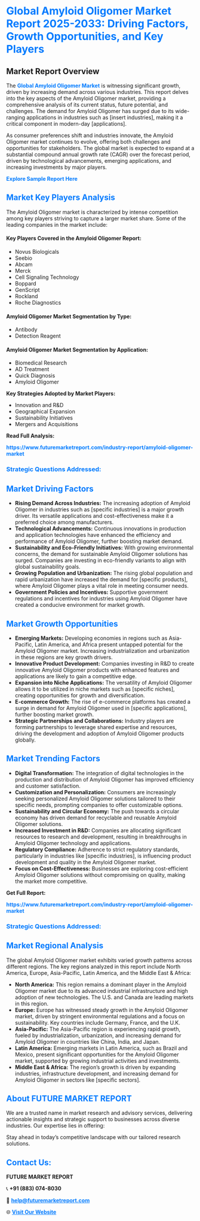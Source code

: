 <h1 style="color: #007BFF;">Global Amyloid Oligomer Market Report 2025-2033: Driving Factors, Growth Opportunities, and Key Players</h1>

<section id="overview">
<h2>Market Report Overview</h2>
<p>The <a href="https://www.futuremarketreport.com/industry-report/amyloid-oligomer-market" style="color: #007BFF; text-decoration: none;"><strong>Global Amyloid Oligomer Market</strong></a> is witnessing significant growth, driven by increasing demand across various industries. This report delves into the key aspects of the Amyloid Oligomer market, providing a comprehensive analysis of its current status, future potential, and challenges. The demand for Amyloid Oligomer has surged due to its wide-ranging applications in industries such as [insert industries], making it a critical component in modern-day [applications].</p>
<p>As consumer preferences shift and industries innovate, the Amyloid Oligomer market continues to evolve, offering both challenges and opportunities for stakeholders. The global market is expected to expand at a substantial compound annual growth rate (CAGR) over the forecast period, driven by technological advancements, emerging applications, and increasing investments by major players.</p>
</section>

<section id="overview">
<p><a href="https://www.futuremarketreport.com/request-sample/reportId=122499" style="color: #007BFF; text-decoration: none;"><strong>Explore Sample Report Here</strong></a></p>
</section>

<section id="key-players">
<h2 style="color: #007BFF;">Market Key Players Analysis</h2>
<p>The Amyloid Oligomer market is characterized by intense competition among key players striving to capture a larger market share. Some of the leading companies in the market include:</p>
<h4>Key Players Covered in the Amyloid Oligomer Report:</h4>
<ul><li>Novus Biologicals</li><li>Seebio</li><li>Abcam</li><li>Merck</li><li>Cell Signaling Technology</li><li>Boppard</li><li>GenScript</li><li>Rockland</li><li>Roche Diagnostics</li></ul>
<h4>Amyloid Oligomer Market Segmentation by Type:</h4>
<ul><li>Antibody</li><li>Detection Reagent</li></ul>

<h4>Amyloid Oligomer Market Segmentation by Application:</h4>
<ul><li>Biomedical Research</li><li>AD Treatment</li><li>Quick Diagnosis</li><li>Amyloid Oligomer</li></ul>
<p><strong>Key Strategies Adopted by Market Players:</strong></p>
<ul>
<li>Innovation and R&D</li>
<li>Geographical Expansion</li>
<li>Sustainability Initiatives</li>
<li>Mergers and Acquisitions</li>
</ul>
</section>

<section>
<p><strong>Read Full Analysis: </strong></p><a href="https://www.futuremarketreport.com/industry-report/amyloid-oligomer-market" style="color: #007BFF; text-decoration: none;"><strong>https://www.futuremarketreport.com/industry-report/amyloid-oligomer-market</strong></a>
<h3 style="color: #007BFF;">Strategic Questions Addressed:</h3>
</section>

<section id="driving-factors">
<h2 style="color: #007BFF;">Market Driving Factors</h2>
<ul>
<li><strong>Rising Demand Across Industries:</strong> The increasing adoption of Amyloid Oligomer in industries such as [specific industries] is a major growth driver. Its versatile applications and cost-effectiveness make it a preferred choice among manufacturers.</li>
<li><strong>Technological Advancements:</strong> Continuous innovations in production and application technologies have enhanced the efficiency and performance of Amyloid Oligomer, further boosting market demand.</li>
<li><strong>Sustainability and Eco-Friendly Initiatives:</strong> With growing environmental concerns, the demand for sustainable Amyloid Oligomer solutions has surged. Companies are investing in eco-friendly variants to align with global sustainability goals.</li>
<li><strong>Growing Population and Urbanization:</strong> The rising global population and rapid urbanization have increased the demand for [specific products], where Amyloid Oligomer plays a vital role in meeting consumer needs.</li>
<li><strong>Government Policies and Incentives:</strong> Supportive government regulations and incentives for industries using Amyloid Oligomer have created a conducive environment for market growth.</li>
</ul>
</section>

<section id="growth-opportunities">
<h2 style="color: #007BFF;">Market Growth Opportunities</h2>
<ul>
<li><strong>Emerging Markets:</strong> Developing economies in regions such as Asia-Pacific, Latin America, and Africa present untapped potential for the Amyloid Oligomer market. Increasing industrialization and urbanization in these regions are key growth drivers.</li>
<li><strong>Innovative Product Development:</strong> Companies investing in R&D to create innovative Amyloid Oligomer products with enhanced features and applications are likely to gain a competitive edge.</li>
<li><strong>Expansion into Niche Applications:</strong> The versatility of Amyloid Oligomer allows it to be utilized in niche markets such as [specific niches], creating opportunities for growth and diversification.</li>
<li><strong>E-commerce Growth:</strong> The rise of e-commerce platforms has created a surge in demand for Amyloid Oligomer used in [specific applications], further boosting market growth.</li>
<li><strong>Strategic Partnerships and Collaborations:</strong> Industry players are forming partnerships to leverage shared expertise and resources, driving the development and adoption of Amyloid Oligomer products globally.</li>
</ul>
</section>

<section id="trending-factors">
<h2 style="color: #007BFF;">Market Trending Factors</h2>
<ul>
<li><strong>Digital Transformation:</strong> The integration of digital technologies in the production and distribution of Amyloid Oligomer has improved efficiency and customer satisfaction.</li>
<li><strong>Customization and Personalization:</strong> Consumers are increasingly seeking personalized Amyloid Oligomer solutions tailored to their specific needs, prompting companies to offer customizable options.</li>
<li><strong>Sustainability and Circular Economy:</strong> The push towards a circular economy has driven demand for recyclable and reusable Amyloid Oligomer solutions.</li>
<li><strong>Increased Investment in R&D:</strong> Companies are allocating significant resources to research and development, resulting in breakthroughs in Amyloid Oligomer technology and applications.</li>
<li><strong>Regulatory Compliance:</strong> Adherence to strict regulatory standards, particularly in industries like [specific industries], is influencing product development and quality in the Amyloid Oligomer market.</li>
<li><strong>Focus on Cost-Effectiveness:</strong> Businesses are exploring cost-efficient Amyloid Oligomer solutions without compromising on quality, making the market more competitive.</li>
</ul>
</section>

<section>
<p><strong>Get Full Report: </strong></p><a href="https://www.futuremarketreport.com/industry-report/amyloid-oligomer-market" style="color: #007BFF; text-decoration: none;"><strong>https://www.futuremarketreport.com/industry-report/amyloid-oligomer-market</strong></a>
<h3 style="color: #007BFF;">Strategic Questions Addressed:</h3>
</section>


<section id="regional-analysis">
<h2 style="color: #007BFF;">Market Regional Analysis</h2>
<p>The global Amyloid Oligomer market exhibits varied growth patterns across different regions. The key regions analyzed in this report include North America, Europe, Asia-Pacific, Latin America, and the Middle East & Africa:</p>
<ul>
<li><strong>North America:</strong> This region remains a dominant player in the Amyloid Oligomer market due to its advanced industrial infrastructure and high adoption of new technologies. The U.S. and Canada are leading markets in this region.</li>
<li><strong>Europe:</strong> Europe has witnessed steady growth in the Amyloid Oligomer market, driven by stringent environmental regulations and a focus on sustainability. Key countries include Germany, France, and the U.K.</li>
<li><strong>Asia-Pacific:</strong> The Asia-Pacific region is experiencing rapid growth, fueled by industrialization, urbanization, and increasing demand for Amyloid Oligomer in countries like China, India, and Japan.</li>
<li><strong>Latin America:</strong> Emerging markets in Latin America, such as Brazil and Mexico, present significant opportunities for the Amyloid Oligomer market, supported by growing industrial activities and investments.</li>
<li><strong>Middle East & Africa:</strong> The region’s growth is driven by expanding industries, infrastructure development, and increasing demand for Amyloid Oligomer in sectors like [specific sectors].</li>
</ul>
</section>

<footer>
<h2 style="color: #007BFF;">About FUTURE MARKET REPORT</h2>
<p>We are a trusted name in market research and advisory services, delivering actionable insights and strategic support to businesses across diverse industries. Our expertise lies in offering:</p>

<p>Stay ahead in today’s competitive landscape with our tailored research solutions.</p>

<h2 style="color: #007BFF;">Contact Us:</h2>
<p><strong>FUTURE MARKET REPORT</strong></p>
<p>📞 <strong>+91 (883) 074-8030</strong></p>
<p>📧 <strong><a href="mailto:help@futuremarketreport.com" style="color: #007BFF;">help@futuremarketreport.com</a></strong></p>
<p>🌐 <strong><a href="https://www.futuremarketreport.com/" style="color: #007BFF;">Visit Our Website</a></strong></p>
</footer>